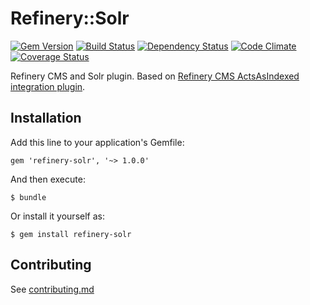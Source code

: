 # Refinery::Solr

[![Gem Version](https://badge.fury.io/rb/refinerycms-solr.png)](http://badge.fury.io/rb/refinerycms-solr)
[![Build Status](https://travis-ci.org/ixmedia/refinerycms-solr.png?branch=master)](https://travis-ci.org/ixmedia/refinerycms-solr)
[![Dependency Status](https://gemnasium.com/ixmedia/refinerycms-solr.png)](https://gemnasium.com/ixmedia/refinerycms-solr)
[![Code Climate](https://codeclimate.com/github/ixmedia/refinerycms-solr.png)](https://codeclimate.com/github/ixmedia/refinerycms-solr)
[![Coverage Status](https://coveralls.io/repos/ixmedia/refinerycms-solr/badge.png)](https://coveralls.io/r/ixmedia/refinerycms-solr)

Refinery CMS and Solr plugin. Based on [Refinery CMS ActsAsIndexed integration plugin](https://github.com/refinery/refinerycms-acts-as-indexed).

## Installation

Add this line to your application's Gemfile:

    gem 'refinery-solr', '~> 1.0.0'

And then execute:

    $ bundle

Or install it yourself as:

    $ gem install refinery-solr

## Contributing

See [contributing.md](contributing.md)
